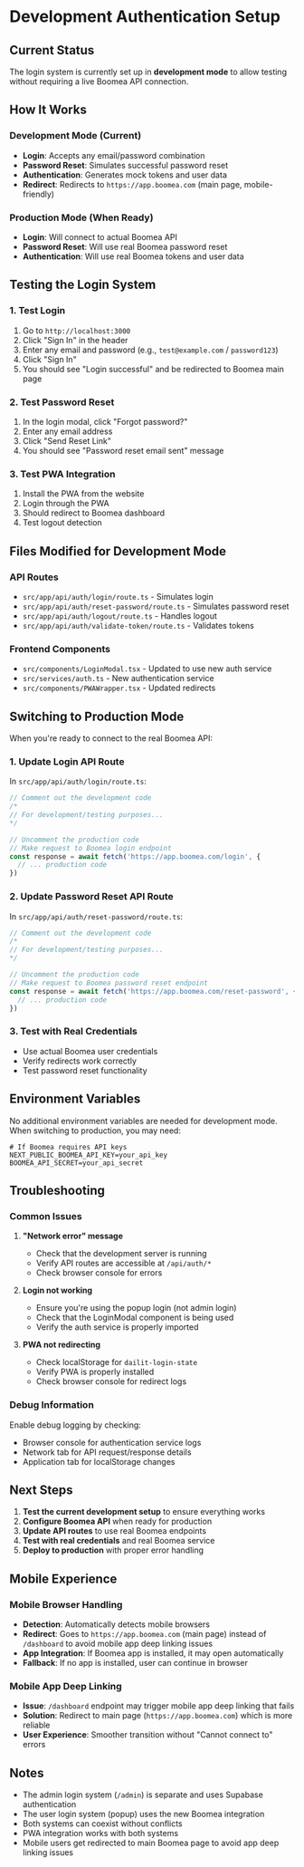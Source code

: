 # Development Authentication Setup

## Current Status

The login system is currently set up in **development mode** to allow testing without requiring a live Boomea API connection.

## How It Works

### Development Mode (Current)
- **Login**: Accepts any email/password combination
- **Password Reset**: Simulates successful password reset
- **Authentication**: Generates mock tokens and user data
- **Redirect**: Redirects to `https://app.boomea.com` (main page, mobile-friendly)

### Production Mode (When Ready)
- **Login**: Will connect to actual Boomea API
- **Password Reset**: Will use real Boomea password reset
- **Authentication**: Will use real Boomea tokens and user data

## Testing the Login System

### 1. Test Login
1. Go to `http://localhost:3000`
2. Click "Sign In" in the header
3. Enter any email and password (e.g., `test@example.com` / `password123`)
4. Click "Sign In"
5. You should see "Login successful" and be redirected to Boomea main page

### 2. Test Password Reset
1. In the login modal, click "Forgot password?"
2. Enter any email address
3. Click "Send Reset Link"
4. You should see "Password reset email sent" message

### 3. Test PWA Integration
1. Install the PWA from the website
2. Login through the PWA
3. Should redirect to Boomea dashboard
4. Test logout detection

## Files Modified for Development Mode

### API Routes
- `src/app/api/auth/login/route.ts` - Simulates login
- `src/app/api/auth/reset-password/route.ts` - Simulates password reset
- `src/app/api/auth/logout/route.ts` - Handles logout
- `src/app/api/auth/validate-token/route.ts` - Validates tokens

### Frontend Components
- `src/components/LoginModal.tsx` - Updated to use new auth service
- `src/services/auth.ts` - New authentication service
- `src/components/PWAWrapper.tsx` - Updated redirects

## Switching to Production Mode

When you're ready to connect to the real Boomea API:

### 1. Update Login API Route
In `src/app/api/auth/login/route.ts`:
```typescript
// Comment out the development code
/*
// For development/testing purposes...
*/

// Uncomment the production code
// Make request to Boomea login endpoint
const response = await fetch('https://app.boomea.com/login', {
  // ... production code
})
```

### 2. Update Password Reset API Route
In `src/app/api/auth/reset-password/route.ts`:
```typescript
// Comment out the development code
/*
// For development/testing purposes...
*/

// Uncomment the production code
// Make request to Boomea password reset endpoint
const response = await fetch('https://app.boomea.com/reset-password', {
  // ... production code
})
```

### 3. Test with Real Credentials
- Use actual Boomea user credentials
- Verify redirects work correctly
- Test password reset functionality

## Environment Variables

No additional environment variables are needed for development mode. When switching to production, you may need:

```env
# If Boomea requires API keys
NEXT_PUBLIC_BOOMEA_API_KEY=your_api_key
BOOMEA_API_SECRET=your_api_secret
```

## Troubleshooting

### Common Issues

1. **"Network error" message**
   - Check that the development server is running
   - Verify API routes are accessible at `/api/auth/*`
   - Check browser console for errors

2. **Login not working**
   - Ensure you're using the popup login (not admin login)
   - Check that the LoginModal component is being used
   - Verify the auth service is properly imported

3. **PWA not redirecting**
   - Check localStorage for `dailit-login-state`
   - Verify PWA is properly installed
   - Check browser console for redirect logs

### Debug Information

Enable debug logging by checking:
- Browser console for authentication service logs
- Network tab for API request/response details
- Application tab for localStorage changes

## Next Steps

1. **Test the current development setup** to ensure everything works
2. **Configure Boomea API** when ready for production
3. **Update API routes** to use real Boomea endpoints
4. **Test with real credentials** and real Boomea service
5. **Deploy to production** with proper error handling

## Mobile Experience

### Mobile Browser Handling
- **Detection**: Automatically detects mobile browsers
- **Redirect**: Goes to `https://app.boomea.com` (main page) instead of `/dashboard` to avoid mobile app deep linking issues
- **App Integration**: If Boomea app is installed, it may open automatically
- **Fallback**: If no app is installed, user can continue in browser

### Mobile App Deep Linking
- **Issue**: `/dashboard` endpoint may trigger mobile app deep linking that fails
- **Solution**: Redirect to main page (`https://app.boomea.com`) which is more reliable
- **User Experience**: Smoother transition without "Cannot connect to" errors

## Notes

- The admin login system (`/admin`) is separate and uses Supabase authentication
- The user login system (popup) uses the new Boomea integration
- Both systems can coexist without conflicts
- PWA integration works with both systems
- Mobile users get redirected to main Boomea page to avoid app deep linking issues 